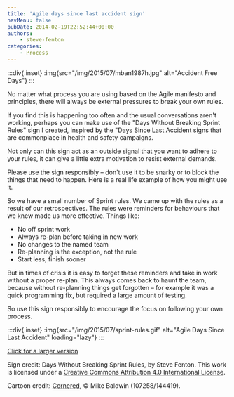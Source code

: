 ```yaml
---
title: 'Agile days since last accident sign'
navMenu: false
pubDate: 2014-02-19T22:52:44+00:00
authors:
    - steve-fenton
categories:
    - Process
---
```


:::div{.inset}
:img{src="/img/2015/07/mban1987h.jpg" alt="Accident Free Days"}
:::

No matter what process you are using based on the Agile manifesto and principles, there will always be external pressures to break your own rules.

If you find this is happening too often and the usual conversations aren't working, perhaps you can make use of the "Days Without Breaking Sprint Rules" sign I created, inspired by the "Days Since Last Accident signs that are commonplace in health and safety campaigns.

Not only can this sign act as an outside signal that you want to adhere to your rules, it can give a little extra motivation to resist external demands.

Please use the sign responsibly – don't use it to be snarky or to block the things that need to happen. Here is a real life example of how you might use it.

So we have a small number of Sprint rules. We came up with the rules as a result of our retrospectives. The rules were reminders for behaviours that we knew made us more effective. Things like:

- No off sprint work
- Always re-plan before taking in new work
- No changes to the named team
- Re-planning is the exception, not the rule
- Start less, finish sooner

But in times of crisis it is easy to forget these reminders and take in work without a proper re-plan. This always comes back to haunt the team, because without re-planning things get forgotten – for example it was a quick programming fix, but required a large amount of testing.

So use this sign responsibly to encourage the focus on following your own process.

:::div{.inset}
:img{src="/img/2015/07/sprint-rules.gif" alt="Agile Days Since Last Accident" loading="lazy"}
:::

[Click for a larger version](/img/2015/07/sprint-rules.gif)

Sign credit: Days Without Breaking Sprint Rules, by Steve Fenton. This work is licensed under a [Creative Commons Attribution 4.0 International License](http://creativecommons.org/licenses/by/4.0/deed.en_US).

Cartoon credit: [Cornered](http://cornered.co.nr/), &copy; Mike Baldwin (107258/144419).
